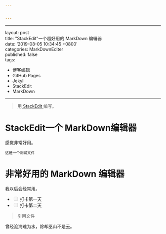 ```yaml
---


---
```


<hr>
<p>layout: post<br>
title: "StackEdit"一个超好用的 MarkDown 编辑器<br>
date: ‘2019-08-05 10:34:45 +0800’<br>
categories: MarkDownEditer<br>
published: false<br>
tags:</p>
<ul>
<li>博客编辑</li>
<li>GitHub Pages</li>
<li>Jekyll</li>
<li>StackEdit</li>
<li>MarkDown</li>
</ul>
<hr>
<blockquote>
<p>用<a href="https://stackedit.io/"> StackEdit </a> 编写。</p>
</blockquote>
<h1 id="stackedit一个-markdown编辑器">StackEdit一个 MarkDown编辑器</h1>
<p>感觉非常好用。</p>
<pre><code>这是一个测试文件
</code></pre>
<h1 id="非常好用的-markdown-编辑器">非常好用的 MarkDown 编辑器</h1>
<p>我以后会经常用。</p>
<ul>
<li class="task-list-item"><input type="checkbox" class="task-list-item-checkbox" disabled=""> 打卡第一天</li>
<li class="task-list-item"><input type="checkbox" class="task-list-item-checkbox" disabled=""> 打卡第二天</li>
</ul>
<blockquote>
<p>引用文件</p>
</blockquote>
<p>曾经沧海难为水，除却巫山不是云。</p>

